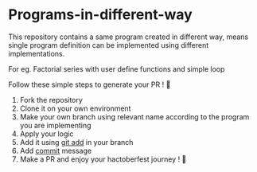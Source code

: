 # Programs-in-different-way

This repository contains a same program created in different way, means single program definition can be implemented using different implementations.

For eg.
  Factorial series with user define functions and simple loop

Follow these simple steps to generate your PR ! :tada:
1. Fork the repository
2. Clone it on your own environment
3. Make your own branch using relevant name according to the program you are implementing
4. Apply your logic 
5. Add it using [git add](https://help.github.com/en/articles/adding-a-file-to-a-repository-using-the-command-line) in your branch
6. Add [commit](https://help.github.com/en/articles/adding-a-file-to-a-repository-using-the-command-line) message
7. Make a PR and enjoy your hactoberfest journey ! :tada:

